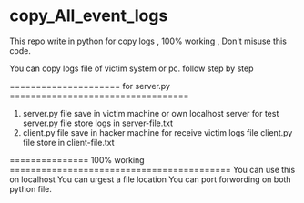 # copy_All_event_logs
This repo write in python for copy logs , 100% working , Don't misuse this code.

You can copy logs file of victim system or pc.
follow step by step

===================== for server.py ==================================
1. server.py file save in victim machine or own  localhost server for test
  server.py file store logs in server-file.txt 
2. client.py file save in hacker machine for receive victim logs file 
  client.py file store in client-file.txt
  
  =============== 100% working ==========================================
  You can use this on localhost
  You can urgest a file location
  You can port forwording on both python file.
